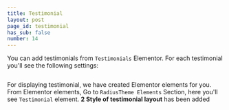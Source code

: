 ```yaml
---
title: Testimonial
layout: post
page_id: testimonial
has_sub: false
number: 14
---
```


You can add testimonials from `Testimonials` Elementor. For each testimonial you'll see the following settings:

<img alt="" src="{{ 'assets/images/49b.jpg' | relative_url }}">

For displaying testimonial, we have created  Elementor elements for you. From  Elementor elements, Go to `RadiusTheme Elements` Section, here you'll see `Testimonial` element. **2 Style of testimonial layout** has been added

<img alt="" src="{{ 'assets/images/49a.jpg' | relative_url }}">
